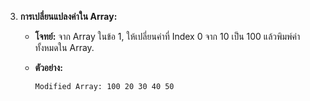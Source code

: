 3.  **การเปลี่ยนแปลงค่าใน Array:**
    
    -   **โจทย์:** จาก Array ในข้อ 1, ให้เปลี่ยนค่าที่ Index 0 จาก 10 เป็น 100 แล้วพิมพ์ค่าทั้งหมดใน Array.
        
    -   **ตัวอย่าง:**
        
        ```
        Modified Array: 100 20 30 40 50
        
        ```